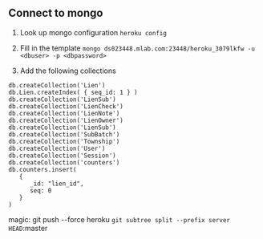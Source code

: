 ## Connect to mongo

1. Look up mongo configuration `heroku config`

2. Fill in the template `mongo ds023448.mlab.com:23448/heroku_3079lkfw -u <dbuser> -p <dbpassword>`

3. Add the following collections
```
db.createCollection('Lien')
db.Lien.createIndex( { seq_id: 1 } )
db.createCollection('LienSub')
db.createCollection('LienCheck')
db.createCollection('LienNote')
db.createCollection('LienOwner')
db.createCollection('LienSub')
db.createCollection('SubBatch')
db.createCollection('Township')
db.createCollection('User')
db.createCollection('Session')
db.createCollection('counters')
db.counters.insert(
   {
      _id: "lien_id",
      seq: 0
   }
)
```


magic:  git push --force heroku `git subtree split --prefix server HEAD`:master
